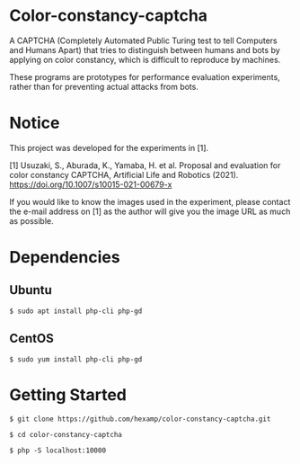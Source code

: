 # Color-constancy-captcha
A CAPTCHA (Completely Automated Public Turing test to tell Computers and Humans Apart) that tries to distinguish between humans and bots by applying on color constancy, which is difficult to reproduce by machines.

These programs are prototypes for performance evaluation experiments, rather than for preventing actual attacks from bots.

# Notice
This project was developed for the experiments in [1].

[1] Usuzaki, S., Aburada, K., Yamaba, H. et al. Proposal and evaluation for color constancy CAPTCHA, Artificial Life and Robotics (2021). https://doi.org/10.1007/s10015-021-00679-x

If you would like to know the images used in the experiment, please contact the e-mail address on [1] as the author will give you the image URL as much as possible.

# Dependencies
## Ubuntu
`$ sudo apt install php-cli php-gd`

## CentOS
`$ sudo yum install php-cli php-gd`

# Getting Started
`$ git clone https://github.com/hexamp/color-constancy-captcha.git`

`$ cd color-constancy-captcha`

`$ php -S localhost:10000`
